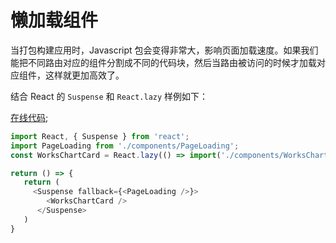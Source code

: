 # 懒加载组件

当打包构建应用时，Javascript 包会变得非常大，影响页面加载速度。如果我们能把不同路由对应的组件分割成不同的代码块，然后当路由被访问的时候才加载对应组件，这样就更加高效了。

结合 React 的 `Suspense` 和 `React.lazy` 样例如下：

[在线代码](https://github.com/lqsong/admin-antd-react/blob/main/src/pages/home/index.tsx#L8);

```ts
import React, { Suspense } from 'react';
import PageLoading from './components/PageLoading';
const WorksChartCard = React.lazy(() => import('./components/WorksChartCard'));

return () => {
   return (
     <Suspense fallback={<PageLoading />}>
        <WorksChartCard />
      </Suspense>
   )
}

```
